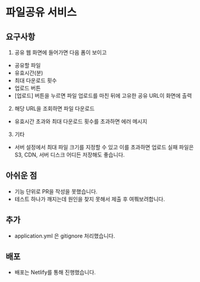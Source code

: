 # 파일공유 서비스 

## 요구사항
1. 공유 웹 화면에 들어가면 다음 폼이 보이고
- 공유할 파일
- 유효시간(분)
- 최대 다운로드 횟수
- 업로드 버튼
- [업로드] 버튼을 누르면 파일 업로드를 마친 뒤에 고유한 공유 URL이 화면에 출력

2. 해당 URL을 조회하면 파일 다운로드
- 유효시간 초과와 최대 다운로드 횟수를 초과하면 에러 메시지

3. 기타 
- 서버 설정에서 최대 파일 크기를 지정할 수 있고 이를 초과하면 업로드 실패 파일은 S3, CDN, 서버 디스크 어디든 저장해도 좋습니다.

## 아쉬운 점
- 기능 단위로 PR을 작성을 못했습니다.
- 테스트 하나가 깨지는데 원인을 찾지 못해서 제출 후 여쭤보려합니다.

## 추가
- application.yml 은 gitignore 처리했습니다.

## 배포
- 배포는 Netlify를 통해 진행했습니다. 